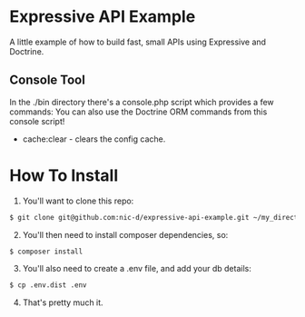 Expressive API Example
===================

A little example of how to build fast, small APIs using Expressive and Doctrine.

## Console Tool
In the ./bin directory there's a console.php script which provides a few commands:
You can also use the Doctrine ORM commands from this console script!

- cache:clear - clears the config cache.

# How To Install
1) You'll want to clone this repo:
```bash
$ git clone git@github.com:nic-d/expressive-api-example.git ~/my_directory
```

2) You'll then need to install composer dependencies, so:
```bash
$ composer install
```

3) You'll also need to create a .env file, and add your db details:
```bash
$ cp .env.dist .env
```

4) That's pretty much it.